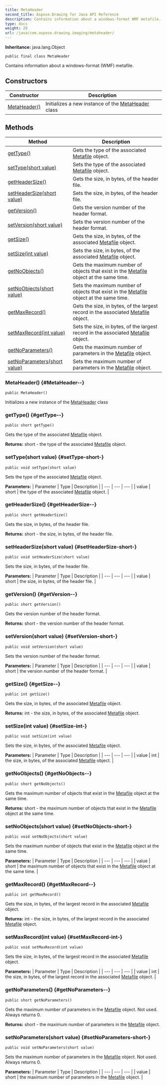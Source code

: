 ```yaml
---
title: MetaHeader
second_title: Aspose.Drawing for Java API Reference
description: Contains information about a windows-format WMF metafile.
type: docs
weight: 29
url: /java/com.aspose.drawing.imaging/metaheader/
---
```

**Inheritance:**
java.lang.Object
```
public final class MetaHeader
```

Contains information about a windows-format (WMF) metafile.
## Constructors

| Constructor | Description |
| --- | --- |
| [MetaHeader()](#MetaHeader--) | Initializes a new instance of the [MetaHeader](../../com.aspose.drawing.imaging/metaheader) class |
## Methods

| Method | Description |
| --- | --- |
| [getType()](#getType--) | Gets the type of the associated [Metafile](../../com.aspose.drawing.imaging/metafile) object. |
| [setType(short value)](#setType-short-) | Sets the type of the associated [Metafile](../../com.aspose.drawing.imaging/metafile) object. |
| [getHeaderSize()](#getHeaderSize--) | Gets the size, in bytes, of the header file. |
| [setHeaderSize(short value)](#setHeaderSize-short-) | Sets the size, in bytes, of the header file. |
| [getVersion()](#getVersion--) | Gets the version number of the header format. |
| [setVersion(short value)](#setVersion-short-) | Sets the version number of the header format. |
| [getSize()](#getSize--) | Gets the size, in bytes, of the associated [Metafile](../../com.aspose.drawing.imaging/metafile) object. |
| [setSize(int value)](#setSize-int-) | Sets the size, in bytes, of the associated [Metafile](../../com.aspose.drawing.imaging/metafile) object. |
| [getNoObjects()](#getNoObjects--) | Gets the maximum number of objects that exist in the [Metafile](../../com.aspose.drawing.imaging/metafile) object at the same time. |
| [setNoObjects(short value)](#setNoObjects-short-) | Sets the maximum number of objects that exist in the [Metafile](../../com.aspose.drawing.imaging/metafile) object at the same time. |
| [getMaxRecord()](#getMaxRecord--) | Gets the size, in bytes, of the largest record in the associated [Metafile](../../com.aspose.drawing.imaging/metafile) object. |
| [setMaxRecord(int value)](#setMaxRecord-int-) | Sets the size, in bytes, of the largest record in the associated [Metafile](../../com.aspose.drawing.imaging/metafile) object. |
| [getNoParameters()](#getNoParameters--) | Gets the maximum number of parameters in the [Metafile](../../com.aspose.drawing.imaging/metafile) object. |
| [setNoParameters(short value)](#setNoParameters-short-) | Sets the maximum number of parameters in the [Metafile](../../com.aspose.drawing.imaging/metafile) object. |
### MetaHeader() {#MetaHeader--}
```
public MetaHeader()
```


Initializes a new instance of the [MetaHeader](../../com.aspose.drawing.imaging/metaheader) class

### getType() {#getType--}
```
public short getType()
```


Gets the type of the associated [Metafile](../../com.aspose.drawing.imaging/metafile) object.

**Returns:**
short - the type of the associated [Metafile](../../com.aspose.drawing.imaging/metafile) object.
### setType(short value) {#setType-short-}
```
public void setType(short value)
```


Sets the type of the associated [Metafile](../../com.aspose.drawing.imaging/metafile) object.

**Parameters:**
| Parameter | Type | Description |
| --- | --- | --- |
| value | short | the type of the associated [Metafile](../../com.aspose.drawing.imaging/metafile) object. |

### getHeaderSize() {#getHeaderSize--}
```
public short getHeaderSize()
```


Gets the size, in bytes, of the header file.

**Returns:**
short - the size, in bytes, of the header file.
### setHeaderSize(short value) {#setHeaderSize-short-}
```
public void setHeaderSize(short value)
```


Sets the size, in bytes, of the header file.

**Parameters:**
| Parameter | Type | Description |
| --- | --- | --- |
| value | short | the size, in bytes, of the header file. |

### getVersion() {#getVersion--}
```
public short getVersion()
```


Gets the version number of the header format.

**Returns:**
short - the version number of the header format.
### setVersion(short value) {#setVersion-short-}
```
public void setVersion(short value)
```


Sets the version number of the header format.

**Parameters:**
| Parameter | Type | Description |
| --- | --- | --- |
| value | short | the version number of the header format. |

### getSize() {#getSize--}
```
public int getSize()
```


Gets the size, in bytes, of the associated [Metafile](../../com.aspose.drawing.imaging/metafile) object.

**Returns:**
int - the size, in bytes, of the associated [Metafile](../../com.aspose.drawing.imaging/metafile) object.
### setSize(int value) {#setSize-int-}
```
public void setSize(int value)
```


Sets the size, in bytes, of the associated [Metafile](../../com.aspose.drawing.imaging/metafile) object.

**Parameters:**
| Parameter | Type | Description |
| --- | --- | --- |
| value | int | the size, in bytes, of the associated [Metafile](../../com.aspose.drawing.imaging/metafile) object. |

### getNoObjects() {#getNoObjects--}
```
public short getNoObjects()
```


Gets the maximum number of objects that exist in the [Metafile](../../com.aspose.drawing.imaging/metafile) object at the same time.

**Returns:**
short - the maximum number of objects that exist in the [Metafile](../../com.aspose.drawing.imaging/metafile) object at the same time.
### setNoObjects(short value) {#setNoObjects-short-}
```
public void setNoObjects(short value)
```


Sets the maximum number of objects that exist in the [Metafile](../../com.aspose.drawing.imaging/metafile) object at the same time.

**Parameters:**
| Parameter | Type | Description |
| --- | --- | --- |
| value | short | the maximum number of objects that exist in the [Metafile](../../com.aspose.drawing.imaging/metafile) object at the same time. |

### getMaxRecord() {#getMaxRecord--}
```
public int getMaxRecord()
```


Gets the size, in bytes, of the largest record in the associated [Metafile](../../com.aspose.drawing.imaging/metafile) object.

**Returns:**
int - the size, in bytes, of the largest record in the associated [Metafile](../../com.aspose.drawing.imaging/metafile) object.
### setMaxRecord(int value) {#setMaxRecord-int-}
```
public void setMaxRecord(int value)
```


Sets the size, in bytes, of the largest record in the associated [Metafile](../../com.aspose.drawing.imaging/metafile) object.

**Parameters:**
| Parameter | Type | Description |
| --- | --- | --- |
| value | int | the size, in bytes, of the largest record in the associated [Metafile](../../com.aspose.drawing.imaging/metafile) object. |

### getNoParameters() {#getNoParameters--}
```
public short getNoParameters()
```


Gets the maximum number of parameters in the [Metafile](../../com.aspose.drawing.imaging/metafile) object. Not used. Always returns 0.

**Returns:**
short - the maximum number of parameters in the [Metafile](../../com.aspose.drawing.imaging/metafile) object.
### setNoParameters(short value) {#setNoParameters-short-}
```
public void setNoParameters(short value)
```


Sets the maximum number of parameters in the [Metafile](../../com.aspose.drawing.imaging/metafile) object. Not used. Always returns 0.

**Parameters:**
| Parameter | Type | Description |
| --- | --- | --- |
| value | short | the maximum number of parameters in the [Metafile](../../com.aspose.drawing.imaging/metafile) object. |

